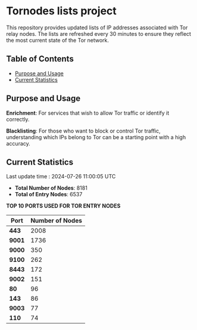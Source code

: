 # Tornodes lists project

This repository provides updated lists of IP addresses associated with Tor relay nodes. The lists are refreshed every 30 minutes to ensure they reflect the most current state of the Tor network.

## Table of Contents

- [Purpose and Usage](#purpose-and-usage)
- [Current Statistics](#current-statistics)


## Purpose and Usage

**Enrichment**: For services that wish to allow Tor traffic or identify it correctly.

**Blacklisting**: For those who want to block or control Tor traffic, understanding which IPs belong to Tor can be a starting point with a high accuracy.

## Current Statistics

Last update time : 2024-07-26 11:00:05 UTC

- **Total Number of Nodes**: 8181
- **Total of Entry Nodes**: 6537

**TOP 10 PORTS USED FOR TOR ENTRY NODES**

| **Port** | **Number of Nodes** |
|------|-----------------|
| **443**   | 2008  |
| **9001**   | 1736  |
| **9000**   | 350  |
| **9100**   | 262  |
| **8443**   | 172  |
| **9002**   | 151  |
| **80**   | 96  |
| **143**   | 86  |
| **9003**   | 77  |
| **110**   | 74  |

